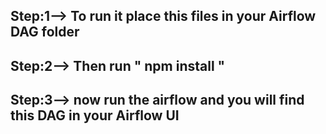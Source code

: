<h2> Step:1--> To run it place this files in your Airflow DAG folder </h2>

<h2> Step:2--> Then run "<b> npm install </b>"</h2>

<h2> Step:3--> now run the airflow and you will find this DAG in your Airflow UI </h2>
